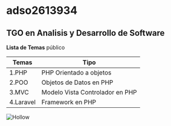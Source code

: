 # adso2613934
## TGO en Analisis y Desarrollo de Software

**Lista de Temas** público

| Temas | Tipo |
|-------|------|
|1.PHP  |PHP Orientado a objetos| 
|2.POO  |Objetos de Datos en PHP| 
|3.MVC  |Modelo Vista Controlador en PHP|
|4.Laravel|Framework en PHP|

![Hollow](http://tinyurl.com/wbhphvea)





